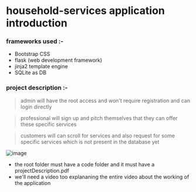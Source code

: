 # household-services application introduction

### frameworks used :- 

- Bootstrap CSS
- flask (web development framework)
- jinja2 template engine
- SQLite as DB

### project description :- 
 
> admin will have the root access and won't require registration and can login directly

> professional will sign up and pitch themselves that they can offer these specific services

> customers will can scroll for services and also request for some specific services which is not present in the database yet

![image](https://github.com/user-attachments/assets/c6db123a-b06e-4cb9-ae2d-36ac1de0f71a)

- the root folder must have a code folder and it must have a projectDescription.pdf 
- we'll need a video too explananing the entire video about the working of the application